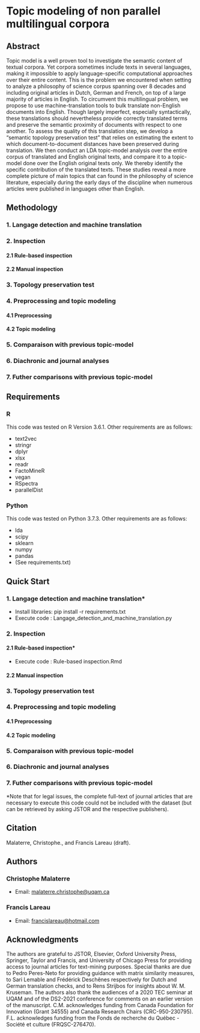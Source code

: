 # Topic modeling of non parallel multilingual corpora
## Abstract
Topic model is a well proven tool to investigate the semantic content of textual corpora. Yet corpora sometimes include texts in several languages, making it impossible to apply language-specific computational approaches over their entire content. This is the problem we encountered when setting to analyze a philosophy of science corpus spanning over 8 decades and including original articles in Dutch, German and French, on top of a large majority of articles in English. To circumvent this multilingual problem, we propose to use machine-translation tools to bulk translate non-English documents into English. Though largely imperfect, especially syntactically, these translations should nevertheless provide correctly translated terms and preserve the semantic proximity of documents with respect to one another. To assess the quality of this translation step, we develop a “semantic topology preservation test” that relies on estimating the extent to which document-to-document distances have been preserved during translation. We then conduct an LDA topic-model analysis over the entire corpus of translated and English original texts, and compare it to a topic-model done over the English original texts only. We thereby identify the specific contribution of the translated texts. These studies reveal a more complete picture of main topics that can found in the philosophy of science literature, especially during the early days of the discipline when numerous articles were published in languages other than English.
## Methodology
### 1. Langage detection and machine translation
### 2. Inspection
#### 2.1 Rule-based inspection
#### 2.2 Manual inspection
### 3. Topology preservation test
### 4. Preprocessing and topic modeling
#### 4.1 Preprocessing
#### 4.2 Topic modeling
### 5. Comparaison with previous topic-model
### 6. Diachronic and journal analyses
### 7. Futher comparisons with previous topic-model
## Requirements
### R
This code was tested on R Version 3.6.1. Other requirements are as follows:
- text2vec
- stringr
- dplyr
- xlsx
- readr
- FactoMineR
- vegan
- RSpectra
- parallelDist
### Python
This code was tested on Python 3.7.3. Other requirements are as follows:
- lda
- scipy
- sklearn
- numpy
- pandas
- (See requirements.txt)
## Quick Start
### 1. Langage detection and machine translation\*
- Install libraries: pip install -r requirements.txt
- Execute code : Langage_detection_and_machine_translation.py
### 2. Inspection
#### 2.1 Rule-based inspection\*
- Execute code : Rule-based inspection.Rmd
#### 2.2 Manual inspection
### 3. Topology preservation test
### 4. Preprocessing and topic modeling
#### 4.1 Preprocessing
#### 4.2 Topic modeling
### 5. Comparaison with previous topic-model
### 6. Diachronic and journal analyses
### 7. Futher comparisons with previous topic-model
\*Note that for legal issues, the complete full-text of journal articles that are necessary to execute this code could not be included with the dataset (but can be retrieved by asking JSTOR and the respective publishers).
## Citation
Malaterre, Christophe., and Francis Lareau (draft). 
## Authors
### Christophe Malaterre
- Email: malaterre.christophe@uqam.ca
### Francis Lareau
- Email: francislareau@hotmail.com
## Acknowledgments
The authors are grateful to JSTOR, Elsevier, Oxford University Press, Springer, Taylor and Francis, and University of Chicago Press for providing access to journal articles for text-mining purposes. Special thanks are due to Pedro Peres-Neto for providing guidance with matrix similarity measures, to Sari Lemable and Frédérick Deschênes respectively for Dutch and German translation checks, and to Rens Strijbos for insights about W. M. Kruseman. The authors also thank the audiences of a 2020 TEC seminar at UQAM and of the DS2-2021 conference for comments on an earlier version of the manuscript. C.M. acknowledges funding from Canada Foundation for Innovation (Grant 34555) and Canada Research Chairs (CRC-950-230795). F.L. acknowledges funding from the Fonds de recherche du Québec - Société et culture (FRQSC-276470).
